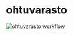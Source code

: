 # ohtuvarasto
![ohtuvarasto workflow](https://github.com/juhapekka/ohtuvarasto/workflows/CI/badge.svg)
